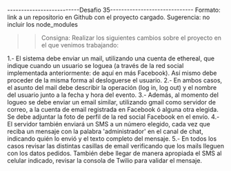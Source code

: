 --------------------------Desafio 35------------------------------
Formato: link a un repositorio en Github con el proyecto cargado. 
Sugerencia: no incluir los node_modules

>> Consigna: Realizar los siguientes cambios sobre el proyecto en el que venimos trabajando:

1.- El sistema debe enviar un mail, utilizando una cuenta de ethereal, que indique cuando un usuario se loguea (a través de la red social implementada anteriormente: de aquí en más Facebook). Así mismo debe proceder de la misma forma al desloguerse el usuario. 
2.- En ambos casos, el asunto del mail debe describir la operación (log in, log out) y el nombre del usuario junto a la fecha y hora del evento.
3.- Además, al momento del logueo se debe enviar un email similar, utilizando gmail como servidor de correo, a la cuenta de email registrada en Facebook ó alguna otra elegida. Se debe adjuntar la foto de perfil de la red social Facebook en el envío.
4.- El servidor también enviará un SMS a un número elegido, cada vez que reciba un mensaje con la palabra 'administrador' en el canal de chat, indicando quién lo envió y el texto completo del mensaje.
5.- En todos los casos revisar las distintas casillas de email verificando que los mails lleguen con los datos pedidos. También debe llegar de manera apropiada el SMS al celular indicado, revisar la consola de Twilio para validar el mensaje.

